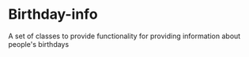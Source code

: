 # Birthday-info
A set of classes to provide functionality for providing information about people's birthdays
